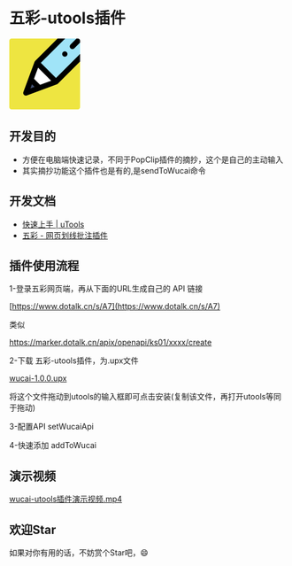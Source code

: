 # 五彩-utools插件

![](icons/logo.png)

## 开发目的
- 方便在电脑端快速记录，不同于PopClip插件的摘抄，这个是自己的主动输入
- 其实摘抄功能这个插件也是有的,是sendToWucai命令

## 开发文档
- [快速上手 | uTools](https://u.tools/docs/developer/welcome.html#plugin-json )
- [五彩 - 网页划线批注插件](https://www.yuque.com/makediff/wucai )

## 插件使用流程
1-登录五彩网页端，再从下面的URL生成自己的 API 链接

[https://www.dotalk.cn/s/A7](https://www.dotalk.cn/s/A7)

类似

https://marker.dotalk.cn/apix/openapi/ks01/xxxx/create

2-下载 五彩-utools插件，为.upx文件

[wucai-1.0.0.upx](assets/wucai-1.0.0.upx)

将这个文件拖动到utools的输入框即可点击安装(复制该文件，再打开utools等同于拖动)

3-配置API setWucaiApi

4-快速添加 addToWucai

## 演示视频
[wucai-utools插件演示视频.mp4](assets/wucai-utools插件演示视频.mp4)

## 欢迎Star

如果对你有用的话，不妨赏个Star吧，😄